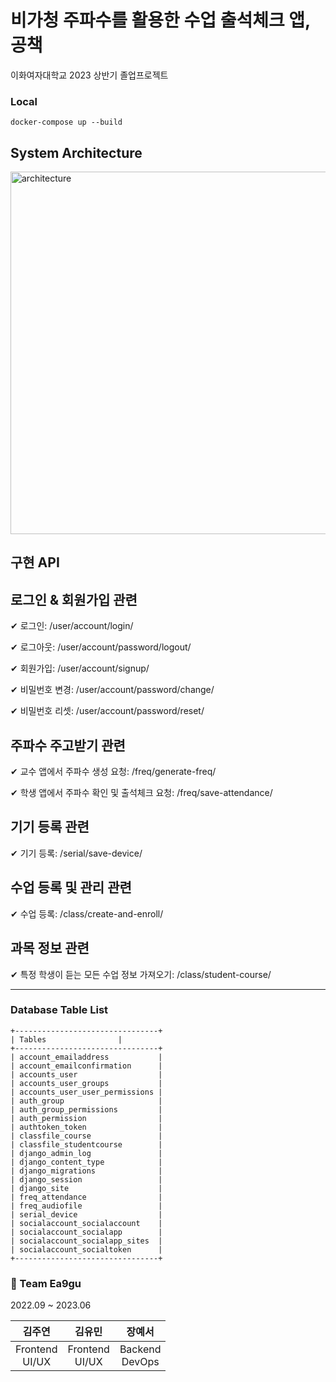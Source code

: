 # 비가청 주파수를 활용한 수업 출석체크 앱, 공책

이화여자대학교 2023 상반기 졸업프로젝트


### Local

```docker-compose up --build```


## System Architecture

<img width="580" alt="architecture" src="https://github.com/ea9gu/server/assets/69420512/0d31b4da-f6ca-43bf-a10e-ad937bdd58c0">


## 구현 API

## 로그인 & 회원가입 관련
✔ 로그인: /user/account/login/

✔ 로그아웃: /user/account/password/logout/

✔ 회원가입: /user/account/signup/

✔ 비밀번호 변경: /user/account/password/change/

✔ 비밀번호 리셋: /user/account/password/reset/

## 주파수 주고받기 관련
✔ 교수 앱에서 주파수 생성 요청: /freq/generate-freq/

✔ 학생 앱에서 주파수 확인 및 출석체크 요청: /freq/save-attendance/

## 기기 등록 관련
✔ 기기 등록: /serial/save-device/


## 수업 등록 및 관리 관련
✔ 수업 등록: /class/create-and-enroll/
<!-- ✔ 수업 등록: /class/create-course/

✔ csv 파일로 수강 학생 등록: /class/enroll-students/ -->

## 과목 정보 관련
✔ 특정 학생이 듣는 모든 수업 정보 가져오기: /class/student-course/

---

### Database Table List

```
+--------------------------------+
| Tables                |
+--------------------------------+
| account_emailaddress           |
| account_emailconfirmation      |
| accounts_user                  |
| accounts_user_groups           |
| accounts_user_user_permissions |
| auth_group                     |
| auth_group_permissions         |
| auth_permission                |
| authtoken_token                |
| classfile_course               |
| classfile_studentcourse        |
| django_admin_log               |
| django_content_type            |
| django_migrations              |
| django_session                 |
| django_site                    |
| freq_attendance                |
| freq_audiofile                 |
| serial_device                  |
| socialaccount_socialaccount    |
| socialaccount_socialapp        |
| socialaccount_socialapp_sites  |
| socialaccount_socialtoken      |
+--------------------------------+
```

### 👋 Team Ea9gu

2022.09 ~ 2023.06

|김주연 <br> |김유민 <br> |장예서 <br> |
|:---:|:---:|:---:|
|Frontend<br>UI/UX|Frontend<br>UI/UX|Backend<br>DevOps|
